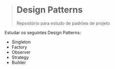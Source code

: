 > # Design Patterns
> Repositório para estudo de padrões de projeto

Estudar os seguintes Design Patterns:

- Singleton
- Factory
- Observer
- Strategy
- Builder

